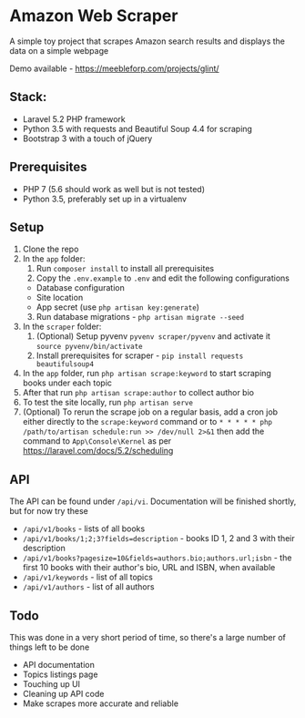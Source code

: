 # Amazon Web Scraper

A simple toy project that scrapes Amazon search results and displays the data on a
simple webpage

Demo available - https://meebleforp.com/projects/glint/

## Stack:

 - Laravel 5.2 PHP framework
 - Python 3.5 with requests and Beautiful Soup 4.4 for scraping
 - Bootstrap 3 with a touch of jQuery

## Prerequisites

 - PHP 7 (5.6 should work as well but is not tested)
 - Python 3.5, preferably set up in a virtualenv

## Setup

 1. Clone the repo
 2. In the `app` folder:
    1. Run `composer install` to install all prerequisites
    2. Copy the `.env.example` to `.env` and edit the following configurations
     - Database configuration
     - Site location
     - App secret (use `php artisan key:generate`)
    3. Run database migrations - `php artisan migrate --seed`
 3. In the `scraper` folder:
    1. (Optional) Setup pyvenv `pyvenv scraper/pyvenv` and activate it `source pyvenv/bin/activate`
    2. Install prerequisites for scraper - `pip install requests beautifulsoup4`
 4. In the `app` folder, run `php artisan scrape:keyword` to start scraping books under each topic
 5. After that run `php artisan scrape:author` to collect author bio
 6. To test the site locally, run `php artisan serve`
 7. (Optional) To rerun the scrape job on a regular basis, add a cron job either directly
 to the `scrape:keyword` command or to `* * * * * php /path/to/artisan schedule:run >> /dev/null 2>&1`
  then add the command to `App\Console\Kernel` as per https://laravel.com/docs/5.2/scheduling

## API

The API can be found under `/api/vi`. Documentation will be finished shortly, but for now try these

 - `/api/v1/books` - lists of all books
 - `/api/v1/books/1;2;3?fields=description` - books ID 1, 2 and 3 with their description
 - `/api/v1/books?pagesize=10&fields=authors.bio;authors.url;isbn` - the first 10 books
 with their author's bio, URL and ISBN, when available
 - `/api/v1/keywords` - list of all topics
 - `/api/v1/authors` - list of all authors

## Todo

This was done in a very short period of time, so there's a large number of things left
to be done

 - API documentation
 - Topics listings page
 - Touching up UI
 - Cleaning up API code
 - Make scrapes more accurate and reliable